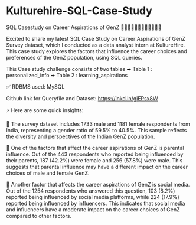 # Kulturehire-SQL-Case-Study
SQL Casestudy on Career Aspirations of GenZ 👨🏻‍🎓👨🏻‍💻👩🏻‍🔬👩🏻‍💼

Excited to share my latest SQL Case Study on Career Aspirations of GenZ Survey dataset, which I conducted as a data analyst intern at KultureHire. This case study explores the factors that influence the career choices and preferences of the GenZ population, using SQL queries.

This Case study challenge consists of two tables
➡ Table 1 : personalized_info
➡ Table 2 : learning_aspirations

✅ RDBMS used: MySQL

Github link for Queryfile and Dataset:
https://lnkd.in/giEPsx8W

⚡ Here are some quick insights:

📌 The survey dataset includes 1733 male and 1181 female respondents from India, representing a gender ratio of 59.5% to 40.5%. This sample reflects the diversity and perspectives of the Indian GenZ population.

📌 One of the factors that affect the career aspirations of GenZ is parental influence. Out of the 443 respondents who reported being influenced by their parents, 187 (42.2%) were female and 256 (57.8%) were male. This suggests that parental influence may have a different impact on the career choices of male and female GenZ.

📌 Another factor that affects the career aspirations of GenZ is social media. Out of the 1254 respondents who answered this question, 103 (8.2%) reported being influenced by social media platforms, while 224 (17.9%) reported being influenced by influencers. This indicates that social media and influencers have a moderate impact on the career choices of GenZ compared to other factors.
